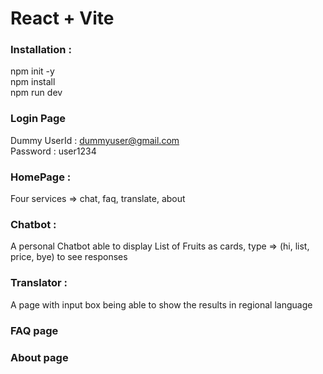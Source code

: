 # React + Vite
### Installation :
npm init -y\
npm install\
npm run dev

### Login Page
Dummy UserId : dummyuser@gmail.com\
Password : user1234

### HomePage :
Four services => chat, faq, translate, about 

### Chatbot :
 A personal Chatbot able to display List of Fruits as cards, type => (hi, list, price, bye) to see responses
### Translator : 
A page with input box being able to show the results in
regional language
### FAQ page
### About page
